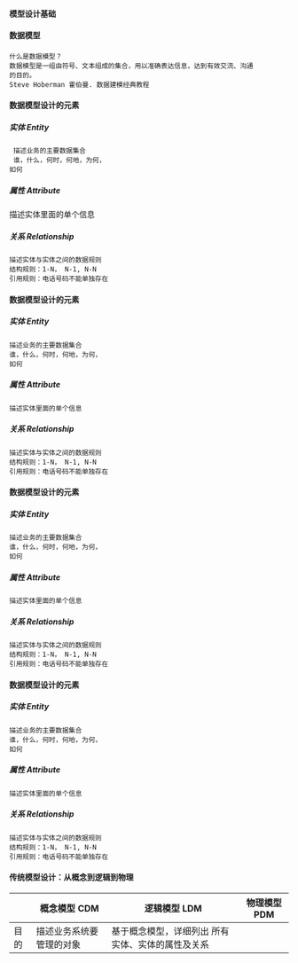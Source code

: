 #### 模型设计基础
#### 数据模型
```
什么是数据模型？
数据模型是一组由符号、文本组成的集合，用以准确表达信息，达到有效交流、沟通
的目的。
Steve Hoberman 霍伯曼. 数据建模经典教程
```

#### 数据模型设计的元素
##### 实体 Entity
```
 描述业务的主要数据集合
 谁，什么，何时，何地，为何，
如何
```
##### 属性 Attribute
描述实体里面的单个信息

##### 关系 Relationship
```
描述实体与实体之间的数据规则
结构规则：1-N， N-1, N-N
引用规则：电话号码不能单独存在
```

#### 数据模型设计的元素
##### 实体 Entity
```
描述业务的主要数据集合
谁，什么，何时，何地，为何，
如何
```
##### 属性 Attribute
```
描述实体里面的单个信息
```

##### 关系 Relationship
```
描述实体与实体之间的数据规则
结构规则：1-N， N-1, N-N
引用规则：电话号码不能单独存在
```

#### 数据模型设计的元素
##### 实体 Entity
```
描述业务的主要数据集合
谁，什么，何时，何地，为何，
如何
```
##### 属性 Attribute
```
描述实体里面的单个信息
```

##### 关系 Relationship
```
描述实体与实体之间的数据规则
结构规则：1-N， N-1, N-N
引用规则：电话号码不能单独存在
```

#### 数据模型设计的元素

##### 实体 Entity
```
描述业务的主要数据集合
谁，什么，何时，何地，为何，
如何
```

##### 属性 Attribute
```
描述实体里面的单个信息
```
##### 关系 Relationship
```
描述实体与实体之间的数据规则
结构规则：1-N， N-1, N-N
引用规则：电话号码不能单独存在
```

#### 传统模型设计：从概念到逻辑到物理

|  | 概念模型 CDM  | 逻辑模型 LDM | 物理模型 PDM |
|  ----  | ---- | ---- | ---- |
| 目的  | 描述业务系统要管理的对象 |  基于概念模型，详细列出 所有实体、实体的属性及关系|
